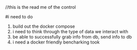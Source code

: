 //this is the read me of the control

#i need to do

1. build out the docker compose
2. i need to think through the type of data we interact with
3. be able to successfully grab info from db, send info to db
4. i need a docker friendly bencharking took
 

